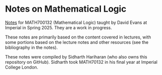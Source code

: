 # Notes on Mathematical Logic

[Notes](https://thefundamentaltheor3m.github.io/LogicNotes/LastLocallyCompiled.pdf) for MATH700132 (Mathematical Logic) taught by David Evans at Imperial in Spring 2025. They are a work in progress.

These notes are primarily based on the content covered in lectures, with some portions based on the lecture notes and other resources (see the bibliography in the notes).

These notes were compiled by Sidharth Hariharan (who also owns this repository on GitHub). Sidharth took MATH70132 in his final year at Imperial College London.
